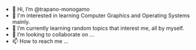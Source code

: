 - 👋 Hi, I’m @trapano-monogamo
- 👀 I'm interested in learning Computer Graphics and Operating Systems mainly.
- 🌱 I’m currently learning random topics that interest me, all by myself.
- 💞️ I’m looking to collaborate on ...
- 📫 How to reach me ...

<!---
trapano-monogamo/trapano-monogamo is a ✨ special ✨ repository because its `README.md` (this file) appears on your GitHub profile.
You can click the Preview link to take a look at your changes.
--->
